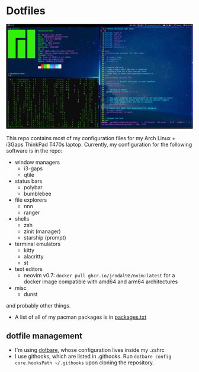# Dotfiles

![alt text](Pictures/screenshots/desktop.png "My desktop")

This repo contains most of my configuration files for my Arch Linux + i3Gaps ThinkPad T470s laptop.  Currently, my configuration for the following software is in the repo:

* window managers
  * i3-gaps
  * qtile
* status bars
  * polybar
  * bumblebee
* file explorers
  * nnn
  * ranger
* shells
  * zsh
  * zinit (manager)
  * starship (prompt)
* terminal emulators
  * kitty
  * alacritty
  * st
* text editors
  * neovim v0.7: `docker pull ghcr.io/jrodal98/nvim:latest` for a docker image compatible with amd64 and arm64 architectures
* misc
  * dunst

and probably other things.

- A list of all of my pacman packages is in [packages.txt](packages.txt)

## dotfile management

* I'm using [dotbare](https://github.com/kazhala/dotbare), whose configuration lives inside my .zshrc
* I use githooks, which are listed in .githooks. Run `dotbare config core.hooksPath ~/.githooks` upon cloning the repository.
